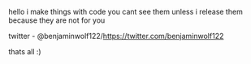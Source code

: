 hello i make things with code you cant see them unless i release them because they are not for you

twitter - @benjaminwolf122/https://twitter.com/benjaminwolf122

thats all :)
